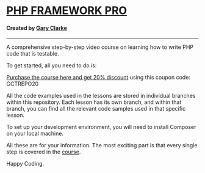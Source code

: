 <h1><a href="https://www.garyclarke.tech/p/php-framework-pro">PHP FRAMEWORK PRO</a></h1>

<h4>Created by <a href="https://www.youtube.com/@GaryClarkeTech"> Gary Clarke</a></h4>

<hr>

A comprehensive step-by-step video course on learning how to write PHP code that is testable.


To get started, all you need to do is:

<a href="https://www.garyclarke.tech/p/php-framework-pro">Purchase the course here and get 20% discount</a> using this coupon code: GCTREPO20

All the code examples used in the lessons are stored in individual branches within this repository. Each lesson has its own branch, and within that branch, you can find all the relevant code samples used in that specific lesson.

To set up your development environment, you will need to install Composer on your local machine.

All these are for your information. The most exciting part is that every single step is covered in the <a href="https://www.garyclarke.tech/p/php-framework-pro">course</a>.

Happy Coding.
